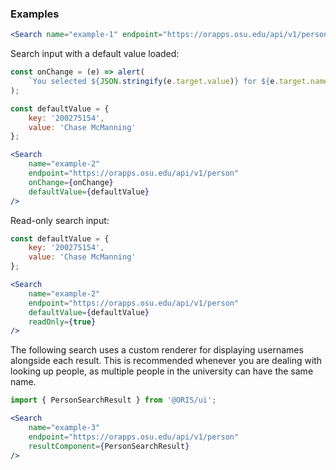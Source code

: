 
### Examples

```jsx
<Search name="example-1" endpoint="https://orapps.osu.edu/api/v1/person" />
```

Search input with a default value loaded:

```jsx
const onChange = (e) => alert(
    `You selected ${JSON.stringify(e.target.value)} for ${e.target.name}`
);

const defaultValue = {
    key: '200275154',
    value: 'Chase McManning'
};

<Search
    name="example-2"
    endpoint="https://orapps.osu.edu/api/v1/person"
    onChange={onChange}
    defaultValue={defaultValue}
/>
```

Read-only search input:

```jsx
const defaultValue = {
    key: '200275154',
    value: 'Chase McManning'
};

<Search
    name="example-2"
    endpoint="https://orapps.osu.edu/api/v1/person"
    defaultValue={defaultValue}
    readOnly={true}
/>
```

The following search uses a custom renderer for displaying usernames alongside each result. This is recommended whenever you are dealing with looking up people, as multiple people in the university can have the same name.

```jsx
import { PersonSearchResult } from '@ORIS/ui';

<Search
    name="example-3"
    endpoint="https://orapps.osu.edu/api/v1/person"
    resultComponent={PersonSearchResult}
/>
```
